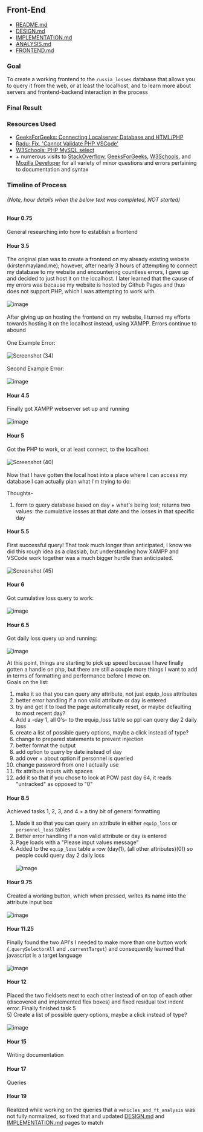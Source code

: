 ## Front-End
- [README.md](README.md)
- [DESIGN.md](DESIGN.md)
- [IMPLEMENTATION.md](IMPLEMENTATION.md)
- [ANALYSIS.md](ANALYSIS.md)
- [FRONTEND.md](FRONTEND.md)
### Goal
To create a working frontend to the `russia_losses` database that allows you to query it from the web, or at least the localhost, and to learn more about servers and frontend-backend interaction in the process
### Final Result

### Resources Used
-  [GeeksForGeeks: Connecting Localserver Database and HTML/PHP](https://www.geeksforgeeks.org/how-to-fetch-data-from-localserver-database-and-display-on-html-table-using-php/#)
- [Radu: Fix, 'Cannot Validate PHP VSCode'](https://radu.link/fix-cannot-validate-php-vs-code/)
- [W3Schools: PHP MySQL select](https://www.w3schools.com/php/php_mysql_select.asp)
- \+ numerous visits to [StackOverflow](https://stackoverflow.com/), [GeeksForGeeks](https://www.geeksforgeeks.org/), [W3Schools](https://www.w3schools.com/), and [Mozilla Developer](https://developer.mozilla.org/en-US/) for all variety of minor questions and errors pertaining to documentation and syntax

### Timeline of Process
###### (Note, hour details when the below text was completed, NOT started)
#### Hour 0.75
General researching into how to establish a frontend

#### Hour 3.5
The original plan was to create a frontend on my already existing website (kirstenmayland.me); however, after nearly 3 hours of attempting to connect my database to my website and encountering countless errors, I gave up and decided to just host it on the localhost. I later learned that the cause of my errors was because my website is hosted by Github Pages and thus does not support PHP, which I was attempting to work with.    
&nbsp;\
![image](https://github.com/KirstenMayland/cs61databases/assets/102620915/4d7dfb3b-693a-41bf-b7af-42956ac1783e)  
&nbsp;\
After giving up on hosting the frontend on my website, I turned my efforts towards hosting it on the localhost instead, using XAMPP. Errors continue to abound  
&nbsp;\
One Example Error:  
&nbsp;\
![Screenshot (34)](https://github.com/KirstenMayland/cs61databases/assets/102620915/ed4e3faa-262b-42b8-9f0d-4e75e10c67cf)  
&nbsp;\
Second Example Error:  
&nbsp;\
![image](https://github.com/KirstenMayland/cs61databases/assets/102620915/924eea3f-4e8a-4a50-b5e6-8384a9b8ad6d)

#### Hour 4.5
Finally got XAMPP webserver set up and running  
&nbsp;\
![image](https://github.com/KirstenMayland/cs61databases/assets/102620915/4d1769f5-6866-4f23-a9a8-b72b5b299a43)

#### Hour 5
Got the PHP to work, or at least connect, to the localhost  
&nbsp;\
![Screenshot (40)](https://github.com/KirstenMayland/cs61databases/assets/102620915/b0bf0c60-2b09-4e43-9f7d-7fa9b5409001)  
&nbsp;\
Now that I have gotten the local host into a place where I can access my database I can actually plan what I'm trying to do:  

Thoughts-  
1) form to query database based on day + what's being lost; returns two values: the cumulative losses at that date and the losses in that specific day 

#### Hour 5.5
First successful query! That took much longer than anticipated, I know we did this rough idea as a classlab, but understanding how XAMPP and VSCode work together was a much bigger hurdle than anticipated.  
&nbsp;\
![Screenshot (45)](https://github.com/KirstenMayland/cs61databases/assets/102620915/70665f89-a221-49e1-bccb-ed42a2e11094)

#### Hour 6
Got cumulative loss query to work:  
&nbsp;\
![image](https://github.com/KirstenMayland/cs61databases/assets/102620915/9177a0a6-ca07-4d98-9bd3-1a52ae74a7bc)

#### Hour 6.5
Got daily loss query up and running:  
&nbsp;\
![image](https://github.com/KirstenMayland/cs61databases/assets/102620915/dc9a314d-0101-4810-a8e1-51cdb131f799)

At this point, things are starting to pick up speed because I have finally gotten a handle on php, but there are still a couple more things I want to add in terms of formatting and performance before I move on.  
Goals on the list:  
1) make it so that you can query any attribute, not just equip_loss attributes
2) better error handling if a non valid attribute or day is entered
3) try and get it to load the page automatically reset, or maybe defaulting to most recent day?
4) Add a -day 1, all 0's- to the equip_loss table so ppl can query day 2 daily loss
5) create a list of possible query options, maybe a click instead of type?
6) change to prepared statements to prevent injection
7) better format the output
8) add option to query by date instead of day
9) add over + about option if personnel is queried
10) change password from one I actually use
11) fix attribute inputs with spaces
12) add it so that if you chose to look at POW past day 64, it reads "untracked" as opposed to "0"

#### Hour 8.5
Achieved tasks 1, 2, 3, and 4 + a tiny bit of general formatting
1) Made it so that you can query an attribute in either `equip_loss` or `personnel_loss` tables
2) Better error handling if a non valid attribute or day is entered
3) Page loads with a "Please input values message"
4) Added to the `equip_loss` table a row (day(1), (all other attributes)(0)) so people could query day 2 daily loss  
&nbsp;\
![image](https://github.com/KirstenMayland/cs61databases/assets/102620915/442892cd-9e5a-4ee7-be17-1314b7791d13)  
  
#### Hour 9.75
Created a working button, which when pressed, writes its name into the attribute input box  
&nbsp;\
![image](https://github.com/KirstenMayland/cs61databases/assets/102620915/a7ac0562-6a7f-4dd3-823f-ab64a9d457ce)

#### Hour 11.25
Finally found the two API's I needed to make more than one button work (`.querySelectorAll` and `.currentTarget`) and consequently learned that javascript is a target language  
&nbsp;\
![image](https://github.com/KirstenMayland/cs61databases/assets/102620915/f2fdf86f-a416-4fa3-a1e2-327f9442545f)

#### Hour 12
Placed the two fieldsets next to each other instead of on top of each other (discovered and implemented flex boxes) and fixed residual text indent error. Finally finished task 5  
5) Create a list of possible query options, maybe a click instead of type?  
&nbsp;\
![image](https://github.com/KirstenMayland/cs61databases/assets/102620915/534aa016-8a02-4e78-aa0b-59172b95e8d5)

#### Hour 15
Writing documentation

#### Hour 17
Queries

#### Hour 19
Realized while working on the queries that a `vehicles_and_ft_analysis` was not fully normalized, so fixed that and updated [DESIGN.md](DESIGN.md) and [IMPLEMENTATION.md](IMPLEMENTATION.md) pages to match
